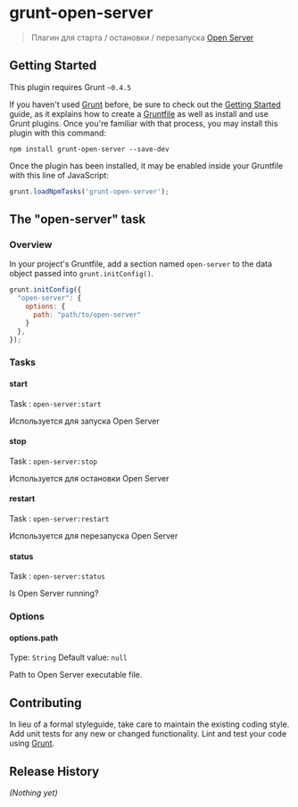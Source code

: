 # grunt-open-server

> Плагин для старта / остановки / перезапуска [Open Server](http://open-server.ru)

## Getting Started
This plugin requires Grunt `~0.4.5`

If you haven't used [Grunt](http://gruntjs.com/) before, be sure to check out the [Getting Started](http://gruntjs.com/getting-started) guide, as it explains how to create a [Gruntfile](http://gruntjs.com/sample-gruntfile) as well as install and use Grunt plugins. Once you're familiar with that process, you may install this plugin with this command:

```shell
npm install grunt-open-server --save-dev
```

Once the plugin has been installed, it may be enabled inside your Gruntfile with this line of JavaScript:

```js
grunt.loadNpmTasks('grunt-open-server');
```

## The "open-server" task

### Overview
In your project's Gruntfile, add a section named `open-server` to the data object passed into `grunt.initConfig()`.

```js
grunt.initConfig({
  "open-server": {
    options: {
      path: "path/to/open-server"
    }
  },
});
```

### Tasks

#### start
Task : `open-server:start`

Используется для запуска Open Server

#### stop
Task : `open-server:stop`

Используется для остановки Open Server

#### restart
Task : `open-server:restart`

Используется для перезапуска Open Server

#### status
Task : `open-server:status`

Is Open Server running?

### Options

#### options.path
Type: `String`
Default value: `null`

Path to Open Server executable file.

## Contributing
In lieu of a formal styleguide, take care to maintain the existing coding style. Add unit tests for any new or changed functionality. Lint and test your code using [Grunt](http://gruntjs.com/).

## Release History
_(Nothing yet)_
